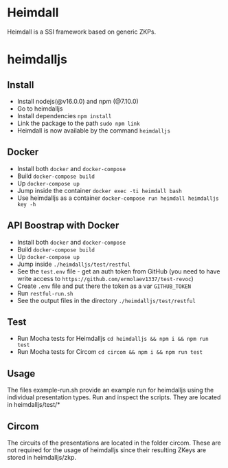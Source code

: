 # Heimdall

Heimdall is a SSI framework based on generic ZKPs.

# heimdalljs

## Install
- Install nodejs(@v16.0.0) and npm (@7.10.0)
- Go to heimdalljs
- Install dependencies `npm install`
- Link the package to the path `sudo npm link`
- Heimdall is now available by the command `heimdalljs`

## Docker
- Install both `docker` and `docker-compose`
- Build `docker-compose build`
- Up `docker-compose up`
- Jump inside the container `docker exec -ti heimdall bash`
- Use heimdalljs as a container `docker-compose run heimdall heimdalljs key -h`

## API Boostrap with Docker
- Install both `docker` and `docker-compose`
- Build `docker-compose build`
- Up `docker-compose up`
- Jump inside `./heimdalljs/test/restful`
- See the `test.env` file - get an auth token from GitHub (you need to have write access to `https://github.com/ermolaev1337/test-revoc`)
- Create `.env` file and put there the token as a var `GITHUB_TOKEN`
- Run `restful-run.sh`
- See the output files in the directory `./heimdalljs/test/restful`

## Test
- Run Mocha tests for Heimdalljs `cd heimdalljs && npm i && npm run test`
- Run Mocha tests for Circom `cd circom && npm i && npm run test`

## Usage
The files example-run.sh provide an example run for heimdalljs using the individual presentation types. Run and inspect the scripts. They are located in heimdalljs/test/*

## Circom
The circuits of the presentations are located in the folder circom. These are not required for the usage of heimdalljs since their resulting ZKeys are stored in heimdalljs/zkp. 
